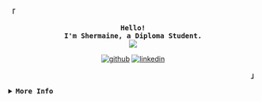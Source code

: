 <!-- Shermaine's GitHub Profile -->
<div align="justify">
  <!-- <img align="right" alt="Coding" width="400" src="https://www.space.com/27600-around-a-star-system-space-wallpaper.html"> -->

<!-- Profile -->
<div>
<p align="left"><strong><samp>「</samp></strong></p>
  <p align="center">
    <samp>
      <b>
        Hello! 
      <br>
        I'm Shermaine, a Diploma Student.
      </b>
      <br>
        <image src="https://gittyping.herokuapp.com/?font=Iosevka&duration=6000&pause=2000&size=16&color=5FB8F8&center=true&width=410&height=45&lines=I+enjoy+web+development+and+data+analytics+:).">
    </samp>
    </p>
</div> 
<div align="center">

<a href = "https://github.com/ShermainePeh08">![github](https://cloud.githubusercontent.com/assets/17016297/18839843/0e06a67a-83d2-11e6-993a-b35a182500e0.png)</a>
<a href = "https://www.linkedin.com/in/pehshermaine0704/">![linkedin](https://cloud.githubusercontent.com/assets/17016297/18839848/0fc7e74e-83d2-11e6-8c6a-277fc9d6e067.png)</a>
</div>
<p align="right"><strong><samp>」</samp></strong></p>

<details>
<summary><samp><b>More Info</b></samp></summary>
<br>
 <!-- Github Stats -->
<div align="center">
      <td><a href="#--------"><img height="137px" align="center" alt="GitHub Stats" src="https://github-readme-stats.vercel.app/api?username=ShermainePeh08&theme=radical&show_icons=true&hide_border=true&count_private=true&hide=prs,issues"/></a></td>
      <td><a href="#--------"><img height="137px" align="center" alt="Top Language" src="https://github-readme-stats.vercel.app/api/top-langs/?username=ShermainePeh08&theme=radical&show_icons=true&hide_border=true&layout=compact"/></a></td>
</div>

## Tech Stack 
#### Languages:
[![My Skills](https://skillicons.dev/icons?i=cs,html,css,js,py,r)](https://skillicons.dev)
<!-- ![Python](https://img.shields.io/badge/python-3670A0?style=for-the-badge&logo=python&logoColor=ffdd54)
![HTML5](https://img.shields.io/badge/html5-%23E34F26.svg?style=for-the-badge&logo=html5&logoColor=white)
![CSS3](https://img.shields.io/badge/css3-%231572B6.svg?style=for-the-badge&logo=css3&logoColor=white)
![JavaScript](https://img.shields.io/badge/javascript-%23323330.svg?style=for-the-badge&logo=javascript&logoColor=%23F7DF1E)
![C#](https://img.shields.io/badge/c%23-%23239120.svg?style=for-the-badge&logo=c-sharp&logoColor=white)
![R](https://img.shields.io/badge/r-%23276DC3.svg?style=for-the-badge&logo=r&logoColor=white) -->

#### Database:
[![My Skills](https://skillicons.dev/icons?i=mongodb,sqlite,mysql)](https://skillicons.dev)
<!-- ![MongoDB](https://img.shields.io/badge/MongoDB-%234ea94b.svg?style=for-the-badge&logo=mongodb&logoColor=white)
![SQLite](https://img.shields.io/badge/sqlite-%2307405e.svg?style=for-the-badge&logo=sqlite&logoColor=white) -->

#### Frameworks:
[![My Skills](https://skillicons.dev/icons?i=angular,dotnet,react,flask)](https://skillicons.dev)
<!-- ![.Net](https://img.shields.io/badge/.NET-5C2D91?style=for-the-badge&logo=.net&logoColor=white)
![Angular.js](https://img.shields.io/badge/angular.js-%23E23237.svg?style=for-the-badge&logo=angularjs&logoColor=white)
![NodeJS](https://img.shields.io/badge/node.js-6DA55F?style=for-the-badge&logo=node.js&logoColor=white) -->


## Contacts
#### Portfolio: https://pehshermainecm.com/
#### Email: shermainepehcm@gmail.com
#### LinkedIn: https://www.linkedin.com/in/pehshermaine0704/
#### Github: https://github.com/ShermainePeh08
</div> 
